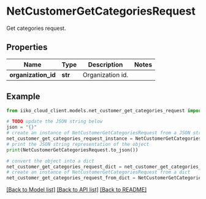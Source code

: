 # NetCustomerGetCategoriesRequest

Get categories request.

## Properties

Name | Type | Description | Notes
------------ | ------------- | ------------- | -------------
**organization_id** | **str** | Organization id. | 

## Example

```python
from iiko_cloud_client.models.net_customer_get_categories_request import NetCustomerGetCategoriesRequest

# TODO update the JSON string below
json = "{}"
# create an instance of NetCustomerGetCategoriesRequest from a JSON string
net_customer_get_categories_request_instance = NetCustomerGetCategoriesRequest.from_json(json)
# print the JSON string representation of the object
print(NetCustomerGetCategoriesRequest.to_json())

# convert the object into a dict
net_customer_get_categories_request_dict = net_customer_get_categories_request_instance.to_dict()
# create an instance of NetCustomerGetCategoriesRequest from a dict
net_customer_get_categories_request_from_dict = NetCustomerGetCategoriesRequest.from_dict(net_customer_get_categories_request_dict)
```
[[Back to Model list]](../README.md#documentation-for-models) [[Back to API list]](../README.md#documentation-for-api-endpoints) [[Back to README]](../README.md)


